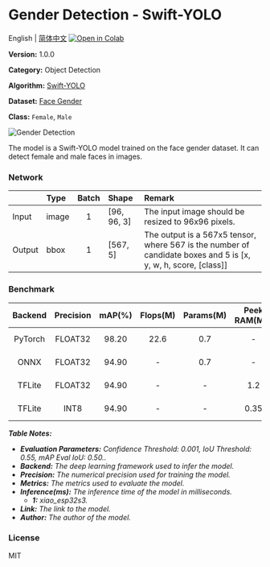 # Gender Detection - Swift-YOLO

English | [简体中文](../zh_CN/Gender_Detection_Swift-YOLO_96.md) [![Open in Colab](https://colab.research.google.com/assets/colab-badge.svg)](https://colab.research.google.com/github/seeed-studio/sscma-model-zoo/blob/main/notebooks/en/Gender_Detection_Swift-YOLO_96.ipynb)

**Version:** 1.0.0

**Category:** Object Detection

**Algorithm:** [Swift-YOLO](configs/yolov5/yolov5_tiny_1xb16_300e_coco.py)

**Dataset:** [Face Gender](https://universe.roboflow.com/seeed-studio-esmjg/person-detection-eetev)

**Class:** `Female`, `Male`

![Gender Detection](https://files.seeedstudio.com/sscma/static/gender_cls.png)

The model is a Swift-YOLO model trained on the face gender dataset. It can detect female and male faces in images.

### Network 

|        | Type   |  Batch  | Shape       | Remark                                                                                                         |
|:-------|:-------|:-------:|:------------|:---------------------------------------------------------------------------------------------------------------|
| Input  | image  |    1    | [96, 96, 3] | The input image should be resized to 96x96 pixels.                                                             |
| Output | bbox   |    1    | [567, 5]    | The output is a 567x5 tensor, where 567 is the number of candidate boxes and 5 is [x, y, w, h, score, [class]] |
### Benchmark

|  Backend  |  Precision  |  mAP(%)  |  Flops(M)  |  Params(M)  |  Peek RAM(MB)  |    Inference(ms)    |                                                                               Download                                                                               |    Author    |
|:---------:|:-----------:|:--------:|:----------:|:-----------:|:--------------:|:-------------------:|:--------------------------------------------------------------------------------------------------------------------------------------------------------------------:|:------------:|
|  PyTorch  |   FLOAT32   |  98.20   |    22.6    |     0.7     |       -        |          -          |      [Link](https://files.seeedstudio.com/sscma/model_zoo/detection/models/gender/swift-yolo_tiny_gender_96_sha1_9d62ea47febade3f95cde715588b0e98377cd2f5.pth)       | Seeed Studio |
|   ONNX    |   FLOAT32   |  94.90   |     -      |     0.7     |       -        |          -          |  [Link](https://files.seeedstudio.com/sscma/model_zoo/detection/models/gender/swift-yolo_tiny_gender_96_float32_sha1_16032922c6531011b1bfdbb2468415211c6dfc85.onnx)  | Seeed Studio |
|  TFLite   |   FLOAT32   |  94.90   |     -      |      -      |      1.2       |          -          | [Link](https://files.seeedstudio.com/sscma/model_zoo/detection/models/gender/swift-yolo_tiny_gender_96_float32_sha1_dfee634f289c9a7ad692c8bd558bdb3212756a4c.tflite) | Seeed Studio |
|  TFLite   |    INT8     |  94.90   |     -      |      -      |      0.35      | 200.0<sup>(1)</sup> |  [Link](https://files.seeedstudio.com/sscma/model_zoo/detection/models/gender/swift-yolo_tiny_gender_96_int8_sha1_8078326f275ce87a371bbb273b010f9dce93f1c0.tflite)   | Seeed Studio |

***Table Notes:***

- ***Evaluation Parameters:**  Confidence Threshold: 0.001, IoU Threshold: 0.55, mAP Eval IoU: 0.50..*
- ***Backend:** The deep learning framework used to infer the model.*
- ***Precision:** The numerical precision used for training the model.*
- ***Metrics:** The metrics used to evaluate the model.*
- ***Inference(ms):** The inference time of the model in milliseconds.*
  - ***1:** xiao_esp32s3.*
- ***Link:** The link to the model.*
- ***Author:** The author of the model.*

### License

MIT


